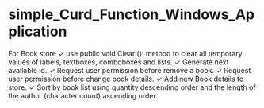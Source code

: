 # simple_Curd_Function_Windows_Application
For Book store 
✓ use public void Clear (): method to clear all temporary values of labels, textboxes, comboboxes 
and lists.
✓ Generate next available id.
✓ Request user permission before remove a book.
✓ Request user permission before change book details.
✓ Add new Book details to store.
✓ Sort by book list using quantity descending order and the length of the author (character count) ascending order.
